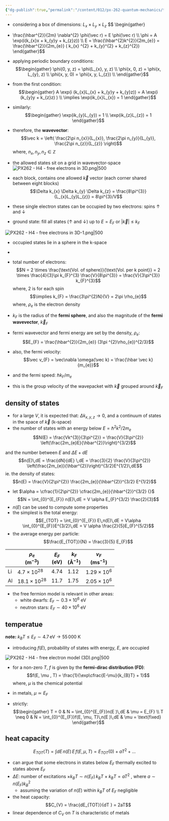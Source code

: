 ```yaml
---
{"dg-publish":true,"permalink":"/content/012/px-262-quantum-mechanics/term-2/h-many-particles/px-262-h4-free-electron-model-3-d/","noteIcon":"1","created":"2025-01-13T11:11:53.829+00:00","updated":"2025-01-16T10:41:26.673+00:00"}
---
```


- considering a box of dimensions: $L_{x} \times L_{y} \times L_{z}$
$$ \begin{gather}
- \frac{\hbar^{2}}{2m} \nabla^{2} \phi(\vec r) = E \phi(\vec r) \\\\
\phi = A \exp(i(k_{x}x  + k_{y}y + k_{z}z)) \\\\
E = \frac{\hbar^{2}k^{2}}{2m_{e}} = \frac{\hbar^{2}}{2m_{e}} ( k_{x} ^{2} + k_{y}^{2} + k_{z}^{2})
\end{gather}$$
- applying periodic boundary conditions:
$$\begin{gather}
\phi(0, y, z) = \phi(L_{x}, y, z) \\
\phi(x, 0, z) = \phi(x, L_{y}, z) \\
\phi(x, y, 0) = \phi(x, y, L_{z}) \\
\end{gather}$$
- from the first condition:
$$\begin{gather}
A \exp(i (k_{x}L_{x} + k_{y}y + k_{y}z)) = A \exp(i (k_{y}y + k_{z}z) ) \\
\implies \exp(ik_{x}L_{x}) = 1
\end{gather}$$
- similarly:
$$\begin{gather}
\exp(ik_{y}L_{y}) = 1 \\
\exp(ik_{z}L_{z}) = 1
\end{gather}$$
- therefore, the **wavevector**:
$$\vec k = \left( \frac{2\pi n_{x}}{L_{x}}, \frac{2\pi n_{y}}{L_{y}}, \frac{2\pi n_{z}}{L_{z}} \right)$$
	where, $n_{x}, n_{y}, n_{z} \in \mathbb{Z}$

- the allowed states sit on a grid in wavevector-space
![PX262 - H4 - free electrons in 3D.png|500](/img/user/pics/PX262%20-%20H4%20-%20free%20electrons%20in%203D.png)

- each block, contains one allowed $\vec k$ vector (each corner shared between eight blocks)
$$\Delta k_{x} \Delta k_{y} \Delta k_{z} = \frac{8\pi^{3}}{L_{x}L_{y}L_{z}} = 8\pi^{3}/V$$
- these single electron states can be occupied by two electrons: spins $\uparrow$ and $\downarrow$
- ground state: fill all states ($\uparrow$ and $\downarrow$) up to $E = E_{F}$ or $|\vec k| \leq k_{F}$

![PX262 - H4 - free electrons in 3D-1.png|500](/img/user/pics/PX262%20-%20H4%20-%20free%20electrons%20in%203D-1.png)

- occupied states lie in a sphere in the k-space
- 
- total number of electrons:
$$N = 2 \times \frac{\text{Vol. of sphere}}{\text{Vol. per k point}} = 2 \times \frac{4}{3}\pi k_{F}^{3} \frac{V}{8\pi^{3}} = \frac{V}{3\pi^{3}} k_{F}^{3}$$
	where, 2 is for each spin
$$\implies k_{F} = \frac{3\pi^{2}N}{V} = 2\pi \rho_{e}$$
	where, $\rho_{e}$ is the electron density
- $k_{F}$ is the radius of the **fermi sphere**, and also the magnitude of the **fermi wavevector**, $\vec k_F$

- fermi wavevector and fermi energy are set by the density, $\rho_{e}:$
$$E_{F} = \frac{\hbar^{2}}{2m_{e}} (3\pi ^{2}\rho_{e})^{2/3}$$
- also, the fermi velocity:
$$\vec v_{F} = \vec\nabla \omega(\vec k) = \frac{\hbar \vec k}{m_{e}}$$
- and the fermi speed: $\hbar k_F /m_e$
- this is the group velocity of the wavepacket with $\vec  k$ grouped around $\vec k_F$

## density of states
- for a large $V$, it is expected that: $\Delta k_{x,y,z} \to 0$, and a continuum of states in the space of $\vec k$ (k-space)
- the number of states with an energy below $E = \hbar^{2}k^{2}/2m_{e}$
$$N(E) = \frac{Vk^{3}}{3\pi^{2}} = \frac{V}{3\pi^{2}} \left(\frac{2m_{e}E}{\hbar^{2}}\right)^{3/2}$$

and the number between $E$ and $\Delta E + dE$
$$n(E)\,dE = \frac{dN}{dE} \,dE = \frac{3}{2} \frac{V}{3\pi^{2}} \left(\frac{2m_{e}}{\hbar^{2}}\right)^{3/2}E^{1/2}\,dE$$
ie. the density of states:
$$n(E) = \frac{V}{2\pi^{2}} \frac{2m_{e}}{\hbar^{2}}^{3/2} E^{1/2}$$
- let $\alpha = \cfrac{1}{2\pi^{2}} \cfrac{2m_{e}}{\hbar^{2}}^{3/2} {}$
$$N = \int_{0}^{E_{F}} n(E)\,dE = V \alpha E_{F}^{3/2} \frac{2}{3}$$
- $n(E)$ can be used to compute some properties
- the simplest is the total energy:
$$E_{TOT} = \int_{0}^{E_{F}} E\,n(E)\,dE = V\alpha \int_{0}^{E_{F}}E^{3/2}\,dE = V \alpha \frac{2}{5}E_{F}^{5/2}$$
- the average energy per particle:
$$\frac{E_{TOT}}{N} = \frac{3}{5} E_{F}$$

|     | $\rho_{e}$<br>(m$^{-3}$) | $E_{F}$<br>(eV) | $k_{F }$<br>(Å$^{-1}$) | $v_{F}$<br>(ms$^{-1}$) |
| --- | ------------------------ | --------------- | ---------------------- | ---------------------- |
| Li  | $4.7\times10^{28}$       | $4.74$          | $1.12$                 | $1.29\times10^6$       |
| Al  | $18.1\times10^{28}$      | $11.7$          | $1.75$                 | $2.05\times10^6$       |

- the free fermion model is relevant in other areas:
	- white dwarfs: $E_{F}\sim 0.3\times10^{6}$ eV
	- neutron stars: $E_{F}\sim 40\times10^{6}$ eV

## temperatue

**note:** $k_{B}T \leq E_{F}\sim 4.7\,\text{eV} \to 55\,000$ K
- introducing $f(E)$, probability of states with energy, $E$, are occupied

![PX262 - H4 - free electron model (3D).png|500](/img/user/pics/PX262%20-%20H4%20-%20free%20electron%20model%20(3D).png)

- for a non-zero $T$, $f$ is given by the **fermi-dirac distribution (FD)**: 
$$f(E, \mu , T) = \frac{1}{\exp\cfrac{E-\mu}{k_{B}T}  + 1}$$
	where, $\mu$ is the chemical potential

- in metals, $\mu \simeq E_{F}$
- strictly:
$$\begin{gather}
	T = 0 & N = \int_{0}^{E_{F}}n(E )\,dE & \mu = E_{F} \\
	T \neq 0 & N = \int_{0}^{E_{F}}f(E, \mu, T)\,n(E )\,dE & \mu = \text{fixed}
\end{gather}$$

## heat capacity
$$E_{TOT} (T) = \int dE\, n(E)\, E\, f(E, \mu, T) = E_{TOT}(0 ) + aT^{2} + \dots$$
- can argue that some electrons in states below $E_{F}$ thermally excited to states above $E_{F}$
- $\Delta E:$ number of excitations $\times k_{B}T \sim n(E_{F})\,k_{B}T \times k_{B}T = aT^{2}$ , where $a \sim n(E_{F})k_{B}^{2}$
	- assuming the variation of $n(E)$ within $k_{B}T$ of $E_F$ negligible
- the heat capacity:
$$C_{V} = \frac{dE_{TOT}}{dT } = 2aT$$
- linear dependence of $C_{V}$ on $T$ is characteristic of metals
